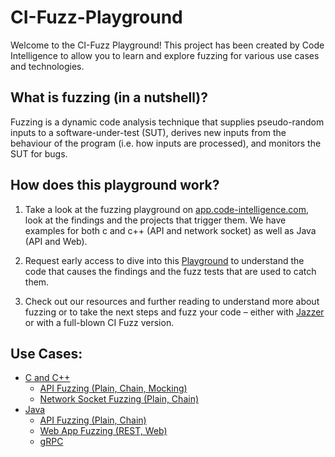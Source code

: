 # CI-Fuzz-Playground

Welcome to the CI-Fuzz Playground! This project has been created by Code Intelligence to allow you to learn and explore fuzzing for various use cases and technologies.

## What is fuzzing (in a nutshell)?

Fuzzing is a dynamic code analysis technique that supplies pseudo-random inputs to a software-under-test (SUT), derives new inputs from the behaviour of the program (i.e. how inputs are processed), and monitors the SUT for bugs.

## How does this playground work?

1.	Take a look at the fuzzing playground on [app.code-intelligence.com](https://app.code-intelligence.com), look at the findings and the projects that trigger them. We have examples for both c and c++ (API and network socket) as well as Java (API and Web).

2.	Request early access to dive into this [Playground](github.com/ci-fuzz/CI-Fuzz-Playground) to understand the code that causes the findings and the fuzz tests that are used to catch them.

3.	Check out our resources and further reading to understand more about fuzzing or to take the next steps and fuzz your code – either with [Jazzer](github.com/CodeIntelligenceTesting/jazzer) or with a full-blown CI Fuzz version.

## Use Cases:

* [C and C++](https://github.com/ci-fuzz/CI-Fuzz-Playground/tree/main/c_cpp)
  * [API Fuzzing (Plain, Chain, Mocking)](https://github.com/ci-fuzz/CI-Fuzz-Playground/tree/main/c_cpp/api_fuzzing)
  * [Network Socket Fuzzing (Plain, Chain)](https://github.com/ci-fuzz/CI-Fuzz-Playground/tree/main/c_cpp/network_socket/tcp_server)
* [Java](https://github.com/ci-fuzz/CI-Fuzz-Playground/tree/main/java)
  * [API Fuzzing (Plain, Chain)](https://github.com/ci-fuzz/CI-Fuzz-Playground/tree/main/java/api_fuzzing)
  * [Web App Fuzzing (REST, Web)](https://github.com/ci-fuzz/CI-Fuzz-Playground/tree/main/java/webapp)
  * [gRPC](https://github.com/ci-fuzz/CI-Fuzz-Playground/tree/main/java/grpc)
